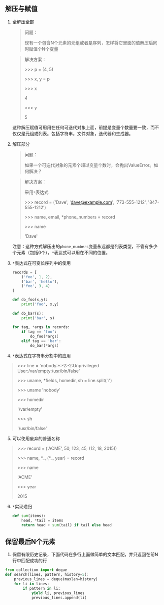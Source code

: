 ## 解压与赋值

1. 全解压全部

   > 问题：
   >
   > 现有一个包含N个元素的元组或者是序列，怎样将它里面的值解压后同时赋值个N个变量

   > 解决方案：
   >
   > \>>> p = (4, 5)
   >
   > \>>> x, y = p
   >
   > \>>> x
   >
   > 4
   >
   > \>>> y
   >
   > 5

   ​	这种解压赋值可用用在任何可迭代对象上面，前提是变量个数量要一致，而不仅仅是元组或列表。包括字符串，文件对象，迭代器和生成器。

2. 解压部分

   > 问题：
   >
   > 如果一个可迭代对象的元素个超过变量个数时，会抛出ValueError。如何解决？

   > 解决方案：
   >
   > 采用`*`表达式
   >
   > \>>>  record = ('Dave', 'dave@example.com', '773-555-1212', '847-555-1212') 
   >
   > \>>> name, email, *phone_numbers = record
   >
   > \>>> name
   >
   > 'Dave'

   ​	注意：这种方式解压出的`phone_numbers`变量永远都是列表类型，不管有多少个元素（包括0个），`*`表达式可以用在不同的位置。

3. `*`表达式在可变长序列中的使用

   ```python
   records = [
       ('foo', 1, 2),
       ('bar', 'hello'),
       ('foo', 3, 4)
   ]
   
   def do_foo(x,y):
       print('foo', x,y)
       
   def do_bar(s):
       print('bar', s)
       
   for tag, *args in records:
       if tag == 'foo':
           do_foo(*args)
       elif tag == 'bar':
           do_bar(*args)
   ```

4.  `*`表达式在字符串分割中的应用

   > \>>> line = 'nobody:*:-2:-2:Unprivileged User:/var/empty:/usr/bin/false' 
   >
   > \>>> uname, *fields, homedir, sh = line.split(':')
   >
   > \>>>  uname
   > 'nobody'
   >
   > \>>> homedir
   >
   > '/var/empty'
   >
   > \>>> sh
   >
   > '/usr/bin/false'

5.  可以使用废弃的普通名称

   > \>>> record = ('ACME', 50, 123, 45, (12, 18, 2015))
   >
   > \>>> name, \*_, (\*\_, year) = record
   >
   > \>>> name
   >
   > 'ACME'
   >
   > \>>> year
   >
   > 2015

6. `*`实现递归

   ```python
   def sum(items):
       head, *tail = items
       return head + sum(tail) if tail else head
   ```

## 保留最后N个元素

1.  保留有限历史记录，下面代码在多行上面做简单的文本匹配，并只返回在前N行中匹配成功的行

   ```python
   from collection import deque
   def search(lines, pattern, history=5):
       previous_lines = deque(maxlen=history)
       for li in lines:
           if pattern in li:
               yield li, previous_lines
               previous_lines.append(li)
           
   ```

   

